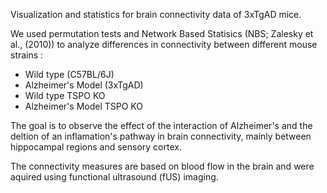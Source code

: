 Visualization and statistics for brain connectivity data of 3xTgAD mice. 

We used permutation tests and  Network Based Statisics (NBS; Zalesky et al., (2010)) to analyze differences in connectivity between different mouse strains :
- Wild type (C57BL/6J)
- Alzheimer's Model (3xTgAD)
- Wild type TSPO KO
- Alzheimer's Model TSPO KO

The goal is to observe the effect of the interaction of Alzheimer's and the deltion of an inflamation's pathway in brain connectivity, mainly between hippocampal regions and sensory cortex. 

The connectivity measures are based on blood flow in the brain and were aquired using functional ultrasound (fUS) imaging.